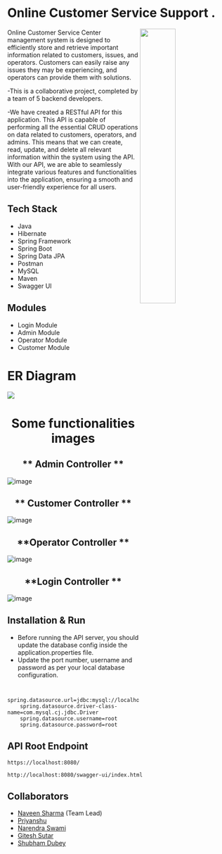 # Online Customer Service Support .

<img
  align="right"
        width="40%"
        src="https://user-images.githubusercontent.com/101116044/229041152-8b11c323-544b-4675-85be-1f4efec72c55.jpg"
        alt=""
      />
Online Customer Service Center management system is designed to efficiently store and retrieve important information related to customers, issues, and operators. Customers can easily raise any issues they may be experiencing, and operators can provide them with solutions.

-This is a collaborative project, completed by a team of 5 backend developers.


-We have created a RESTful API for this application. This API is capable of performing all the essential CRUD operations on data related to customers, operators, and admins. This means that we can create, read, update, and delete all relevant information within the system using the API. With our API, we are able to seamlessly integrate various features and functionalities into the application, ensuring a smooth and user-friendly experience for all users.


## Tech Stack

- Java
- Hibernate
- Spring Framework
- Spring Boot
- Spring Data JPA
- Postman
- MySQL
- Maven
- Swagger UI

## Modules
- Login Module
- Admin Module
- Operator Module
- Customer Module

# ER Diagram

<img src="https://user-images.githubusercontent.com/101116044/229040119-f9c087f2-0668-4e7c-969f-f1c6b51d0be1.png" >


<h1 align = "center"> Some functionalities images </h1>
<h2 align = "center"> ** Admin Controller **</h2>


![image](https://user-images.githubusercontent.com/101116044/229352143-fb794e14-be42-4775-8558-3973d240a81d.png)


<h2 align = "center"> ** Customer Controller  **</h2>


![image](https://user-images.githubusercontent.com/101116044/229352146-b88174df-a0fe-480a-8705-949a3a59a395.png)


<h2 align = "center"> **Operator Controller **</h2>


![image](https://user-images.githubusercontent.com/101116044/229352148-80ce9ac8-5482-4269-ad8b-054736a0dd9e.png)


<h2 align = "center"> **Login Controller **</h2>


![image](https://user-images.githubusercontent.com/101116044/229352147-3d3434f5-ae78-4331-a0b6-3821d81a605f.png)




## Installation & Run

- Before running the API server, you should update the database config inside the application.properties file.
- Update the port number, username and password as per your local database configuration.

```

    spring.datasource.url=jdbc:mysql://localhost:3306/spring
    spring.datasource.driver-class-name=com.mysql.cj.jdbc.Driver
    spring.datasource.username=root
    spring.datasource.password=root
```

## API Root Endpoint

```
https://localhost:8080/
```

```
http://localhost:8080/swagger-ui/index.html
```

## Collaborators

- [Naveen Sharma](https://github.com/naveensharma8527) (Team Lead)
- [Priyanshu](https://github.com/Siddharth263) 
- [Narendra Swami](https://github.com/NarendraKumarSwami) 
- [Gitesh Sutar](https://github.com/gitesh8) 
- [Shubham Dubey](https://github.com/)





